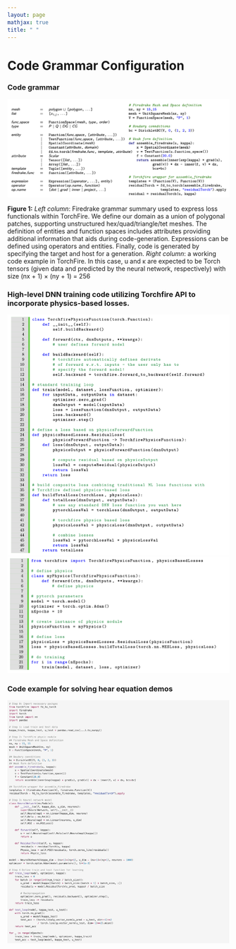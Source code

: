 ```yaml
---
layout: page
mathjax: true
title: " "
---
```


# Code Grammar Configuration
### Code grammar

![Name](assets/Code_Gramar.jpg)

<!-- <p align="center"><img width="900" height="400" src="assets\Code_Gramar.jpg" /><p align="center"> -->
**Figure 1:** *Left column*: Firedrake grammar summary used to express loss functionals within TorchFire. We define our
domain as a union of polygonal patches, supporting unstructured hex/quad/triangle/tet meshes. The definition of entities
and function spaces includes attributes providing additional information that aids during code-generation. Expressions can
be defined using operators and entities. Finally, code is generated by specifying the target and host for a generation. *Right
column*: a working code example in TorchFire. In this case, u and κ are expected to be Torch tensors (given data and
predicted by the neural network, respectively) with size (nx + 1) × (ny + 1) = 256

### High-level DNN training code utilizing Torchfire API to incorporate physics-based losses.

![Name](assets/HIgh_Level.png)
![Name](assets/HIgh_Level2.png)


### Code example for solving hear equation demos

![Name](assets/Code_Heat_eq.jpg)



